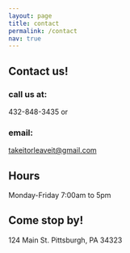 ```yaml
---
layout: page
title: contact
permalink: /contact
nav: true
---
```


## Contact us!

### call us at: 
432-848-3435 or 
### email: 
takeitorleaveit@gmail.com

## Hours

Monday-Friday 7:00am to 5pm

## Come stop by!

124 Main St. Pittsburgh, PA 34323
